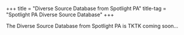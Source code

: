 +++
title = "Diverse Source Database from Spotlight PA"
title-tag = "Spotlight PA Diverse Source Database"
+++

The Diverse Source Database from Spotlight PA is TKTK coming soon…

